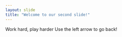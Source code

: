 ```yaml
---
layout: slide
title: "Welcome to our second slide!"
---
```

Work hard, play harder
Use the left arrow to go back!
